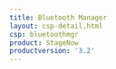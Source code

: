 ```yaml
---
title: Bluetooth Manager
layout: csp-detail.html
csp: bluetoothmgr
product: StageNow
productversion: '3.2'
---
```







